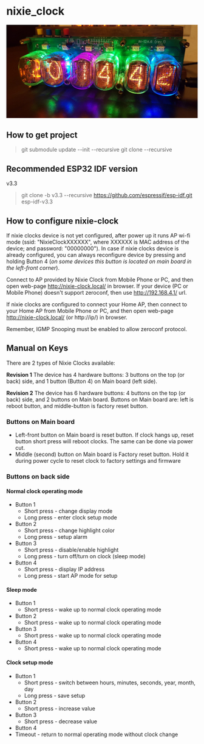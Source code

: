 # nixie_clock

![Image of menu example](case/nixie_clock_in12.jpg)

## How to get project

> git submodule update --init --recursive
> git clone --recursive

## Recommended ESP32 IDF version

v3.3

> git clone -b v3.3 --recursive https://github.com/espressif/esp-idf.git esp-idf-v3.3<br>

## How to configure nixie-clock

If nixie clocks device is not yet configured, after power up it runs AP wi-fi mode
(ssid: "NixieClockXXXXXX", where XXXXXX is MAC address of the device; and password: "00000000").
In case if nixie clocks device is already configured, you can always reconfigure device
by pressing and holding Button 4 (_on some devices this button is located on main board in the
left-front corner_).

Connect to AP provided by Nixie Clock from Mobile Phone or PC, and then open web-page
http://nixie-clock.local/ in browser. If your device (PC or Mobile Phone) doesn't support
zeroconf, then use http://192.168.4.1/ url.

If nixie clocks are configured to connect your Home AP, then connect to your Home AP from
Mobile Phone or PC, and then open web-page http://nixie-clock.local/ (or http://ip/) in browser.

Remember, IGMP Snooping must be enabled to allow zeroconf protocol.

## Manual on Keys

There are 2 types of Nixie Clocks available:

**Revision 1**
The device has 4 hardware buttons: 3 buttons on the top (or back) side, and 1 button (Button 4) on
Main board (left side).

**Revision 2**
The device has 6 hardware buttons: 4 buttons on the top (or back) side, and 2 buttons on Main board.
Buttons on Main board are: left is reboot button, and middle-button is factory reset button.

### Buttons on Main board

 * Left-front button on Main board is reset button. If clock hangs up, reset button short press will
reboot clocks. The same can be done via power cut.
 * Middle (second) button on Main board is Factory reset button. Hold it during power cycle to reset
clock to factory settings and firmware

### Buttons on back side

#### Normal clock operating mode

 * Button 1
   * Short press - change display mode
   * Long press - enter clock setup mode
 * Button 2
   * Short press - change highlight color
   * Long press - setup alarm
 * Button 3
   * Short press - disable/enable highlight
   * Long press - turn off/turn on clock (sleep mode)
 * Button 4
   * Short press - display IP address
   * Long press - start AP mode for setup

#### Sleep mode

 * Button 1
   * Short press - wake up to normal clock operating mode
 * Button 2
   * Short press - wake up to normal clock operating mode
 * Button 3
   * Short press - wake up to normal clock operating mode
 * Button 4
   * Short press - wake up to normal clock operating mode

#### Clock setup mode

 * Button 1
   * Short press - switch between hours, minutes, seconds, year, month, day
   * Long press - save setup
 * Button 2
   * Short press - increase value
 * Button 3
   * Short press - decrease value
 * Button 4
 * Timeout - return to normal operating mode without clock change
